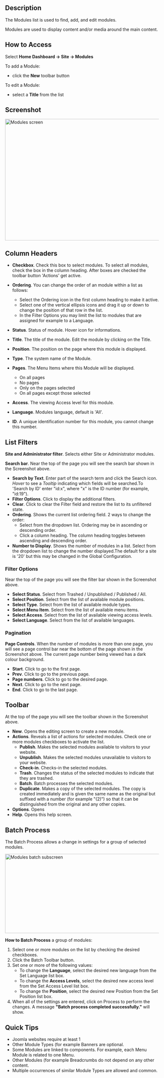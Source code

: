 <!-- Filename: Help4.x:Modules / Display title: Modules -->

## Description

The Modules list is used to find, add, and edit modules.

Modules are used to display content and/or media around the main
content.

## How to Access
Select **Home Dashboard → Site → Modules**

To add a Module:

- click the **New** toolbar button

To edit a Module:

- select a **Title** from the list

## Screenshot

<img
src="https://docs.joomla.org/images/thumb/b/b6/Help-4x-Modules-screen-en.png/800px-Help-4x-Modules-screen-en.png"
decoding="async"
srcset="https://docs.joomla.org/images/thumb/b/b6/Help-4x-Modules-screen-en.png/1200px-Help-4x-Modules-screen-en.png 1.5x, https://docs.joomla.org/images/thumb/b/b6/Help-4x-Modules-screen-en.png/1600px-Help-4x-Modules-screen-en.png 2x"
data-file-width="2880" data-file-height="1430" width="800" height="397"
alt="Modules screen" />

## Column Headers

- **Checkbox**. Check this box to select modules. To select all modules,
  check the box in the column heading. After boxes are checked the
  toolbar button 'Actions' get active.
- **Ordering**. You can change the order of an module within a list as
  follows:
  - Select the Ordering icon <i class="fa-solid fa-sort"></i> in the first
  column heading to make it active.
  - Select one of the vertical ellipsis icons <span class="icon-ellipsis-v"></span>
 and drag it up or down to change the
    position of that row in the list.
  - In the Filter Options you may limit the list to modules that are
    assigned for example to a Language.
- **Status**. Status of module. Hover icon for informations.
- **Title**. The title of the module. Edit the module by clicking on the
  Title.
- **Position**. The position on the page where this module is displayed.

- **Type**. The system name of the Module.
- **Pages**. The Menu Items where this Module will be displayed.
  - On all pages
  - No pages
  - Only on the pages selected
  - On all pages except those selected
- **Access**. The viewing Access level  for this module.
- **Language**. Modules language, default is 'All'.
- **ID**. A unique identification number for this module, you cannot
  change this number.

## List Filters

**Site and Administrator filter**. Selects either Site or Administrator
modules.

**Search bar**. Near the top of the page you will see the search bar
shown in the Screenshot above.

- **Search by Text**. Enter part of the search term and click the Search
  icon. *Hover* to see a *Tooltip* indicating which fields will be
  searched.To 'Search by ID' enter "id:x", where "x" is the ID number
  (for example, "id:19").
- **Filter Options**. Click to display the additional filters.
- **Clear**. Click to clear the Filter field and restore the list to its
  unfiltered state.
- **Ordering**. Shows the current list ordering field. 2 ways to change
  the order:
  - Select from the dropdown list. Ordering may be in ascending or
    descending order.
  - Click a column heading. The column heading toggles between ascending
    and descending order.
- **Number to Display**. Shows the number of modules in a list. Select
  from the dropdown list to change the number displayed.The default for
  a site is '20' but this may be changed in the Global Configuration.

### Filter Options

Near the top of the page you will see the filter bar shown in the
Screenshot above.

- **Select Status**. Select from Trashed / Unpublished / Published /
  All.
- **Select Position**. Select from the list of available module
  positions.
- **Select Type**. Select from the list of available module types.
- **Select Menu Item**. Select from the list of available menu items.
- **Select Access**. Select from the list of available viewing access
  levels.
- **Select Language**. Select from the list of available languages.

### Pagination

**Page Controls**. When the number of modules is more than one page, you
will see a page control bar near the bottom of the page shown in the
Screenshot above. The current page number being viewed
has a dark colour background.

- **Start**. Click to go to the first page.
- **Prev**. Click to go to the previous page.
- **Page numbers**. Click to go to the desired page.
- **Next**. Click to go to the next page.
- **End**. Click to go to the last page.

## Toolbar

At the top of the page you will see the toolbar shown in the
Screenshot above.

- **New**. Opens the editing screen to create a new module.
- **Actions**. Reveals a list of actions for selected modules. Check one
  or more modules checkboxes to activate the list.
  - **Publish**. Makes the selected modules available to visitors to
    your website.
  - **Unpublish**. Makes the selected modules unavailable to visitors to
    your website.
  - **Check-in**. Checks-in the selected modules.
  - **Trash**. Changes the status of the selected modules to indicate
    that they are trashed.
  - **Batch**. Batch processes the selected modules.
  - **Duplicate**. Makes a copy of the selected modules. The copy is
    created immediately and is given the same name as the original but
    suffixed with a number (for example "(2)") so that it can be
    distinguished from the original and any other copies.
- **Options**. Opens
- **Help**. Opens this help screen.

## Batch Process

The Batch Process allows a change in settings for a group of selected
modules.

<img
src="https://docs.joomla.org/images/thumb/1/1e/Help-4x-Modules-batch-subscreen-en.png/600px-Help-4x-Modules-batch-subscreen-en.png"
decoding="async"
srcset="https://docs.joomla.org/images/thumb/1/1e/Help-4x-Modules-batch-subscreen-en.png/900px-Help-4x-Modules-batch-subscreen-en.png 1.5x, https://docs.joomla.org/images/thumb/1/1e/Help-4x-Modules-batch-subscreen-en.png/1200px-Help-4x-Modules-batch-subscreen-en.png 2x"
data-file-width="1598" data-file-height="691" width="600" height="259"
alt="Modules batch subscreen" />

**How to Batch Process** a group of modules:

1.  Select one or more modules on the list by checking the desired
    checkboxes.
2.  Click the Batch Toolbar button.
3.  Set one or more of the following values:
    - To change the **Language**, select the desired new language from
      the Set Language list box.
    - To change the **Access Levels**, select the desired new access
      level from the Set Access Level list box.
    - To change the **Position**, select the desired new Position from
      the Set Position list box.
4.  When all of the settings are entered, click on Process to perform
    the changes. A message **"Batch process completed successfully."**
    will show.

## Quick Tips

- Joomla websites require at least 1
- Other Module Types (for example
  Banners
  are optional.
- Some Modules are linked to components. For example, each Menu Module
  is related to one
  Menu.
- Other Modules (for example
  Breadcrumbs
  do not depend on any other content.
- Multiple occurrences of similar Module Types are allowed and common.
